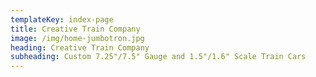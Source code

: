 ```yaml
---
templateKey: index-page
title: Creative Train Company
image: /img/home-jumbotron.jpg
heading: Creative Train Company
subheading: Custom 7.25"/7.5" Gauge and 1.5"/1.6" Scale Train Cars
---
```

